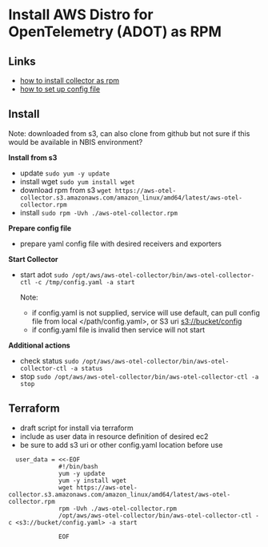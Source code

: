 # Install AWS Distro for OpenTelemetry (ADOT) as RPM


## Links
- [how to install collector as rpm](https://aws-otel.github.io/docs/setup/build-collector-as-rpm)
- [how to set up config file](https://opentelemetry.io/docs/collector/configuration/)


## Install

Note: downloaded from s3, can also clone from github but not sure if this would be available in NBIS environment?

**Install from s3**
- update ```sudo yum -y update```
- install wget ```sudo yum install wget```
- download rpm from s3 ```wget https://aws-otel-collector.s3.amazonaws.com/amazon_linux/amd64/latest/aws-otel-collector.rpm```
- install ```sudo rpm -Uvh ./aws-otel-collector.rpm```

**Prepare config file**
- prepare yaml config file with desired receivers and exporters

**Start Collector**
- start adot ```sudo /opt/aws/aws-otel-collector/bin/aws-otel-collector-ctl -c /tmp/config.yaml -a start```

    Note: 
    - if config.yaml is not supplied, service will use default, can pull config file from local </path/config.yaml>, or S3 uri <s3://bucket/config>
    - if config.yaml file is invalid then service will not start

**Additional actions**
- check status ```sudo /opt/aws/aws-otel-collector/bin/aws-otel-collector-ctl -a status```
- stop ```sudo /opt/aws/aws-otel-collector/bin/aws-otel-collector-ctl -a stop```


## Terraform
- draft script for install via terraform
- include as user data in resource definition of desired ec2
- be sure to add s3 uri or other config.yaml location before use

```
  user_data = <<-EOF
              #!/bin/bash
              yum -y update
              yum -y install wget
              wget https://aws-otel-collector.s3.amazonaws.com/amazon_linux/amd64/latest/aws-otel-collector.rpm
              rpm -Uvh ./aws-otel-collector.rpm
              /opt/aws/aws-otel-collector/bin/aws-otel-collector-ctl -c <s3://bucket/config.yaml> -a start

              EOF
```
